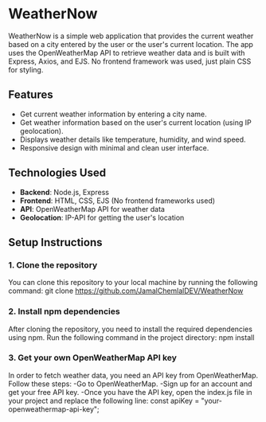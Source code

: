 # WeatherNow

WeatherNow is a simple web application that provides the current weather based on a city entered by the user or the user's current location. The app uses the OpenWeatherMap API to retrieve weather data and is built with Express, Axios, and EJS. No frontend framework was used, just plain CSS for styling.

## Features
- Get current weather information by entering a city name.
- Get weather information based on the user's current location (using IP geolocation).
- Displays weather details like temperature, humidity, and wind speed.
- Responsive design with minimal and clean user interface.

## Technologies Used
- **Backend**: Node.js, Express
- **Frontend**: HTML, CSS, EJS (No frontend frameworks used)
- **API**: OpenWeatherMap API for weather data
- **Geolocation**: IP-API for getting the user's location

## Setup Instructions
### 1. Clone the repository
You can clone this repository to your local machine by running the following command:
git clone https://github.com/JamalChemlalDEV/WeatherNow

### 2. Install npm dependencies
After cloning the repository, you need to install the required dependencies using npm. Run the following command in the project directory:
npm install

### 3. Get your own OpenWeatherMap API key
In order to fetch weather data, you need an API key from OpenWeatherMap. Follow these steps:
-Go to OpenWeatherMap.
-Sign up for an account and get your free API key.
-Once you have the API key, open the index.js file in your project and replace the following line:
const apiKey = "your-openweathermap-api-key";
